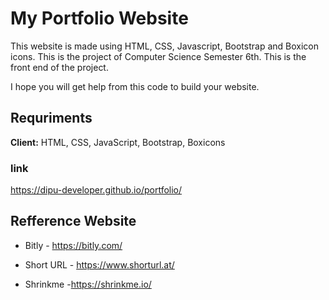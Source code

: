 # My Portfolio Website

This website is made using HTML, CSS, Javascript, Bootstrap and Boxicon icons. This is the project of Computer Science Semester 6th. This is the front end of the project.

I hope you will get help from this code to build your website.

## Requriments

**Client:** HTML, CSS, JavaScript, Bootstrap, Boxicons

### link

https://dipu-developer.github.io/portfolio/

## Refference Website

- Bitly - https://bitly.com/

- Short URL - https://www.shorturl.at/
- Shrinkme -https://shrinkme.io/
